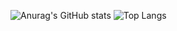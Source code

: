 <!--
**talent-jsdev/talent-jsdev** is a ✨ _special_ ✨ repository because its `README.md` (this file) appears on your GitHub profile.

Here are some ideas to get you started:

- 🔭 I’m currently working on ...
- 🌱 I’m currently learning ...
- 👯 I’m looking to collaborate on ...
- 🤔 I’m looking for help with ...
- 💬 Ask me about ...
- 📫 How to reach me: ...
- 😄 Pronouns: ...
- ⚡ Fun fact: ...
-->

![Anurag's GitHub stats](https://github-readme-stats-sigma-five.vercel.app/api?username=talent-jsdev&hide=contribs&count_private=true)
![Top Langs](https://github-readme-stats-sigma-five.vercel.app/api/top-langs/?username=talent-jsdev&layout=compact&hide=objective-c,c%2B%2B,hack,objective-c%2B%2B)
